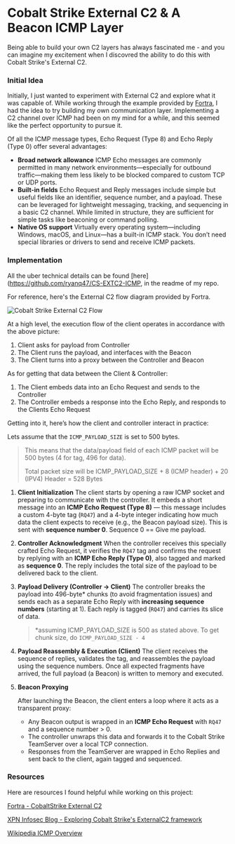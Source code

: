 # Cobalt Strike External C2 & A Beacon ICMP Layer

Being able to build your own C2 layers has always fascinated me - and you can imagine my excitement when I discovred the ability to do this with Cobalt Strike's External C2.

### Initial Idea

Initially, I just wanted to experiment with External C2 and explore what it was capable of. While working through the example provided by [Fortra](https://hstechdocs.helpsystems.com/manuals/cobaltstrike/current/userguide/content/extc2example.c), I had the idea to try building my own communication layer. Implementing a C2 channel over ICMP had been on my mind for a while, and this seemed like the perfect opportunity to pursue it.

Of all the ICMP message types, Echo Request (Type 8) and Echo Reply (Type 0) offer several advantages:

- **Broad network allowance**
  ICMP Echo messages are commonly permitted in many network environments—especially for outbound traffic—making them less likely to be blocked compared to custom TCP or UDP ports.
- **Built-in fields**
  Echo Request and Reply messages include simple but useful fields like an identifier, sequence number, and a payload. These can be leveraged for lightweight messaging, tracking, and sequencing in a basic C2 channel. While limited in structure, they are sufficient for simple tasks like beaconing or command polling.
- **Native OS support**
  Virtually every operating system—including Windows, macOS, and Linux—has a built-in ICMP stack. You don’t need special libraries or drivers to send and receive ICMP packets.

### Implementation

All the uber technical details can be found [here](https://github.com/ryanq47/CS-EXTC2-ICMP, in the readme of my repo.

For reference, here's the External C2 flow diagram provided by Fortra.

![Cobalt Strike External C2 Flow](https://www.mdsec.co.uk/wp-content/uploads/2019/02/extc2.png)

At a high level, the execution flow of the client operates in accordance with the above picture:

1. Client asks for payload from Controller
2. The Client runs the payload, and interfaces with the Beacon
3. The Client turns into a proxy between the Controller and Beacon

As for getting that data between the Client & Controller:

1. The Client embeds data into an Echo Request and sends to the Controller
2. The Controller embeds a response into the Echo Reply, and responds to the Clients Echo Request


Getting into it, here’s how the client and controller interact in practice:

Lets assume that the `ICMP_PAYLOAD_SIZE` is set to 500 bytes.

> This means that the data/payload field of each ICMP packet will be 500 bytes (4 for tag, 496 for data).
>
> Total packet size will be ICMP_PAYLOAD_SIZE + 8 (ICMP header) + 20 (IPV4) Header = 528 Bytes

1. **Client Initialization**
   The client starts by opening a raw ICMP socket and preparing to communicate with the controller. It embeds a short  message into an **ICMP Echo Request (Type 8)** — this message includes a custom 4-byte tag (`RQ47`) and a 4-byte integer indicating how much data the client expects to receive (e.g., the Beacon payload size). This is sent with **sequence number 0**. Sequence 0 == Give me payload.
2. **Controller Acknowledgment**
   When the controller receives this specially crafted Echo Request, it verifies the `RQ47` tag and confirms the request by replying with an **ICMP Echo Reply (Type 0)**, also tagged and marked as **sequence 0**. The reply includes the total size of the payload to be delivered back to the client.
3. **Payload Delivery (Controller → Client)**
   The controller breaks the payload into 496-byte* chunks (to avoid fragmentation issues) and sends each as a separate Echo Reply with **increasing sequence numbers** (starting at 1). Each reply is tagged (`RQ47`) and carries its slice of data.

   > *assuming ICMP_PAYLOAD_SIZE is 500 as stated above. To get chunk size, do `ICMP_PAYLOAD_SIZE - 4`
   >
4. **Payload Reassembly & Execution (Client)**
   The client receives the sequence of replies, validates the tag, and reassembles the payload using the sequence numbers. Once all expected fragments have arrived, the full payload (a Beacon) is written to memory and executed.
5. **Beacon Proxying**

   After launching the Beacon, the client enters a loop where it acts as a transparent proxy:

   - Any Beacon output is wrapped in an **ICMP Echo Request** with `RQ47` and a sequence number > 0.
   - The controller unwraps this data and forwards it to the Cobalt Strike TeamServer over a local TCP connection.
   - Responses from the TeamServer are wrapped in Echo Replies and sent back to the client, again tagged and sequenced.


### Resources

Here are resources I found helpful while working on this project:

[Fortra - CobaltStrike External C2](https://hstechdocs.helpsystems.com/manuals/cobaltstrike/current/userguide/content/topics/listener-infrastructue_external-c2.htm)

[XPN Infosec Blog - Exploring Cobalt Strike's ExternalC2 framework](https://blog.xpnsec.com/exploring-cobalt-strikes-externalc2-framework/)

[Wikipedia ICMP Overview](https://en.wikipedia.org/wiki/Internet_Control_Message_Protocol)
